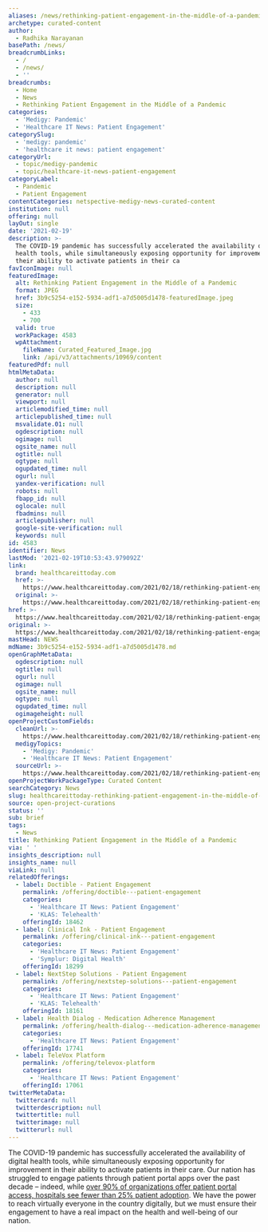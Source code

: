```yaml
---
aliases: /news/rethinking-patient-engagement-in-the-middle-of-a-pandemic
archetype: curated-content
author:
  - Radhika Narayanan
basePath: /news/
breadcrumbLinks:
  - /
  - /news/
  - ''
breadcrumbs:
  - Home
  - News
  - Rethinking Patient Engagement in the Middle of a Pandemic
categories:
  - 'Medigy: Pandemic'
  - 'Healthcare IT News: Patient Engagement'
categorySlug:
  - 'medigy: pandemic'
  - 'healthcare it news: patient engagement'
categoryUrl:
  - topic/medigy-pandemic
  - topic/healthcare-it-news-patient-engagement
categoryLabel:
  - Pandemic
  - Patient Engagement
contentCategories: netspective-medigy-news-curated-content
institution: null
offering: null
layOut: single
date: '2021-02-19'
description: >-
  The COVID-19 pandemic has successfully accelerated the availability of digital
  health tools, while simultaneously exposing opportunity for improvement in
  their ability to activate patients in their ca
favIconImage: null
featuredImage:
  alt: Rethinking Patient Engagement in the Middle of a Pandemic
  format: JPEG
  href: 3b9c5254-e152-5934-adf1-a7d5005d1478-featuredImage.jpeg
  size:
    - 433
    - 700
  valid: true
  workPackage: 4583
  wpAttachment:
    fileName: Curated_Featured_Image.jpg
    link: /api/v3/attachments/10969/content
featuredPdf: null
htmlMetaData:
  author: null
  description: null
  generator: null
  viewport: null
  articlemodified_time: null
  articlepublished_time: null
  msvalidate.01: null
  ogdescription: null
  ogimage: null
  ogsite_name: null
  ogtitle: null
  ogtype: null
  ogupdated_time: null
  ogurl: null
  yandex-verification: null
  robots: null
  fbapp_id: null
  oglocale: null
  fbadmins: null
  articlepublisher: null
  google-site-verification: null
  keywords: null
id: 4583
identifier: News
lastMod: '2021-02-19T10:53:43.979092Z'
link:
  brand: healthcareittoday.com
  href: >-
    https://www.healthcareittoday.com/2021/02/18/rethinking-patient-engagement-in-the-middle-of-a-pandemic/
  original: >-
    https://www.healthcareittoday.com/2021/02/18/rethinking-patient-engagement-in-the-middle-of-a-pandemic/
href: >-
  https://www.healthcareittoday.com/2021/02/18/rethinking-patient-engagement-in-the-middle-of-a-pandemic/
original: >-
  https://www.healthcareittoday.com/2021/02/18/rethinking-patient-engagement-in-the-middle-of-a-pandemic/
mastHead: NEWS
mdName: 3b9c5254-e152-5934-adf1-a7d5005d1478.md
openGraphMetaData:
  ogdescription: null
  ogtitle: null
  ogurl: null
  ogimage: null
  ogsite_name: null
  ogtype: null
  ogupdated_time: null
  ogimageheight: null
openProjectCustomFields:
  cleanUrl: >-
    https://www.healthcareittoday.com/2021/02/18/rethinking-patient-engagement-in-the-middle-of-a-pandemic/
  medigyTopics:
    - 'Medigy: Pandemic'
    - 'Healthcare IT News: Patient Engagement'
  sourceUrl: >-
    https://www.healthcareittoday.com/2021/02/18/rethinking-patient-engagement-in-the-middle-of-a-pandemic/
openProjectWorkPackageType: Curated Content
searchCategory: News
slug: healthcareittoday-rethinking-patient-engagement-in-the-middle-of-a-pandemic
source: open-project-curations
status: ''
sub: brief
tags:
  - News
title: Rethinking Patient Engagement in the Middle of a Pandemic
via: ' '
insights_description: null
insights_name: null
viaLink: null
relatedOfferings:
  - label: Doctible - Patient Engagement
    permalink: /offering/doctible---patient-engagement
    categories:
      - 'Healthcare IT News: Patient Engagement'
      - 'KLAS: Telehealth'
    offeringId: 18462
  - label: Clinical Ink - Patient Engagement
    permalink: /offering/clinical-ink---patient-engagement
    categories:
      - 'Healthcare IT News: Patient Engagement'
      - 'Symplur: Digital Health'
    offeringId: 18299
  - label: NextStep Solutions - Patient Engagement
    permalink: /offering/nextstep-solutions---patient-engagement
    categories:
      - 'Healthcare IT News: Patient Engagement'
      - 'KLAS: Telehealth'
    offeringId: 18161
  - label: Health Dialog - Medication Adherence Management
    permalink: /offering/health-dialog---medication-adherence-management
    categories:
      - 'Healthcare IT News: Patient Engagement'
    offeringId: 17741
  - label: TeleVox Platform
    permalink: /offering/televox-platform
    categories:
      - 'Healthcare IT News: Patient Engagement'
    offeringId: 17061
twitterMetaData:
  twittercard: null
  twitterdescription: null
  twittertitle: null
  twitterimage: null
  twitterurl: null
---
```

<p>The COVID-19 pandemic has successfully accelerated the availability of digital health tools, while simultaneously exposing opportunity for improvement in their ability to activate patients in their care. Our nation has struggled to engage patients through patient portal apps over the past decade – indeed, while <a href="https://patientengagementhit.com/news/patient-portal-adoption-tops-90-patient-registrations-lag">over 90% of organizations offer patient portal access, hospitals see fewer than 25% patient adoption</a>. We have the power to reach virtually everyone in the country digitally, but we must ensure their engagement to have a real impact on the health and well-being of our nation.</p>